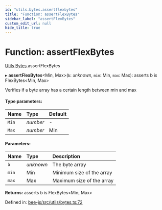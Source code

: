 ```yaml
---
id: "utils.bytes.assertflexbytes"
title: "Function: assertFlexBytes"
sidebar_label: "assertFlexBytes"
custom_edit_url: null
hide_title: true
---
```


# Function: assertFlexBytes

[Utils](../modules/utils.md).[Bytes](../modules/utils.bytes.md).assertFlexBytes

▸ **assertFlexBytes**<Min, Max\>(`b`: *unknown*, `min`: Min, `max`: Max): asserts b is FlexBytes<Min, Max\>

Verifies if a byte array has a certain length between min and max

#### Type parameters:

Name | Type | Default |
:------ | :------ | :------ |
`Min` | *number* | - |
`Max` | *number* | Min |

#### Parameters:

Name | Type | Description |
:------ | :------ | :------ |
`b` | *unknown* | The byte array   |
`min` | Min | Minimum size of the array   |
`max` | Max | Maximum size of the array    |

**Returns:** asserts b is FlexBytes<Min, Max\>

Defined in: [bee-js/src/utils/bytes.ts:72](https://github.com/ethersphere/bee-js/blob/8087a81/src/utils/bytes.ts#L72)
